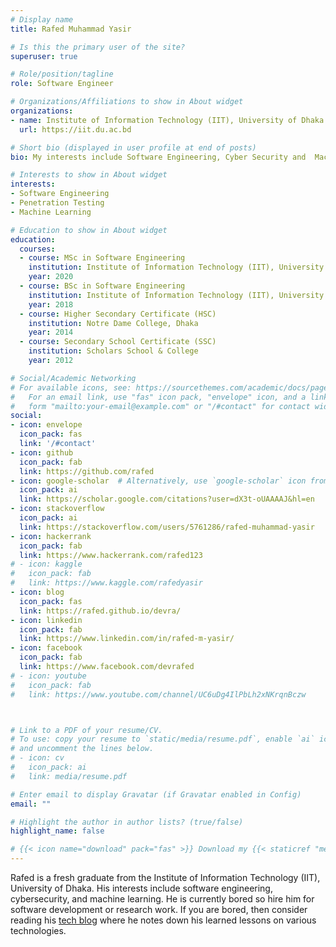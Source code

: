 ```yaml
---
# Display name
title: Rafed Muhammad Yasir

# Is this the primary user of the site?
superuser: true

# Role/position/tagline
role: Software Engineer

# Organizations/Affiliations to show in About widget
organizations:
- name: Institute of Information Technology (IIT), University of Dhaka
  url: https://iit.du.ac.bd

# Short bio (displayed in user profile at end of posts)
bio: My interests include Software Engineering, Cyber Security and  Machine Learning.

# Interests to show in About widget
interests:
- Software Engineering
- Penetration Testing
- Machine Learning

# Education to show in About widget
education:
  courses:
  - course: MSc in Software Engineering
    institution: Institute of Information Technology (IIT), University of Dhaka
    year: 2020
  - course: BSc in Software Engineering
    institution: Institute of Information Technology (IIT), University of Dhaka
    year: 2018
  - course: Higher Secondary Certificate (HSC)
    institution: Notre Dame College, Dhaka
    year: 2014
  - course: Secondary School Certificate (SSC)
    institution: Scholars School & College
    year: 2012

# Social/Academic Networking
# For available icons, see: https://sourcethemes.com/academic/docs/page-builder/#icons
#   For an email link, use "fas" icon pack, "envelope" icon, and a link in the
#   form "mailto:your-email@example.com" or "/#contact" for contact widget.
social:
- icon: envelope
  icon_pack: fas
  link: '/#contact'
- icon: github
  icon_pack: fab
  link: https://github.com/rafed
- icon: google-scholar  # Alternatively, use `google-scholar` icon from `ai` icon pack
  icon_pack: ai
  link: https://scholar.google.com/citations?user=dX3t-oUAAAAJ&hl=en
- icon: stackoverflow
  icon_pack: ai
  link: https://stackoverflow.com/users/5761286/rafed-muhammad-yasir
- icon: hackerrank
  icon_pack: fab
  link: https://www.hackerrank.com/rafed123
# - icon: kaggle
#   icon_pack: fab
#   link: https://www.kaggle.com/rafedyasir
- icon: blog
  icon_pack: fas
  link: https://rafed.github.io/devra/
- icon: linkedin
  icon_pack: fab
  link: https://www.linkedin.com/in/rafed-m-yasir/
- icon: facebook
  icon_pack: fab
  link: https://www.facebook.com/devrafed
# - icon: youtube
#   icon_pack: fab
#   link: https://www.youtube.com/channel/UC6uDg4IlPbLh2xNKrqnBczw



# Link to a PDF of your resume/CV.
# To use: copy your resume to `static/media/resume.pdf`, enable `ai` icons in `params.toml`, 
# and uncomment the lines below.
# - icon: cv
#   icon_pack: ai
#   link: media/resume.pdf

# Enter email to display Gravatar (if Gravatar enabled in Config)
email: ""

# Highlight the author in author lists? (true/false)
highlight_name: false

# {{< icon name="download" pack="fas" >}} Download my {{< staticref "media/demo_resume.pdf" "newtab" >}}resumé{{< /staticref >}}.
---
```


Rafed is a fresh graduate from the Institute of Information Technology (IIT), University of Dhaka. His interests include software engineering, cybersecurity, and machine learning. He is currently bored so hire him for software development or research work. If you are bored, then consider reading his [tech blog](https://rafed.github.io/devra/) where he notes down his learned lessons on various technologies. 
